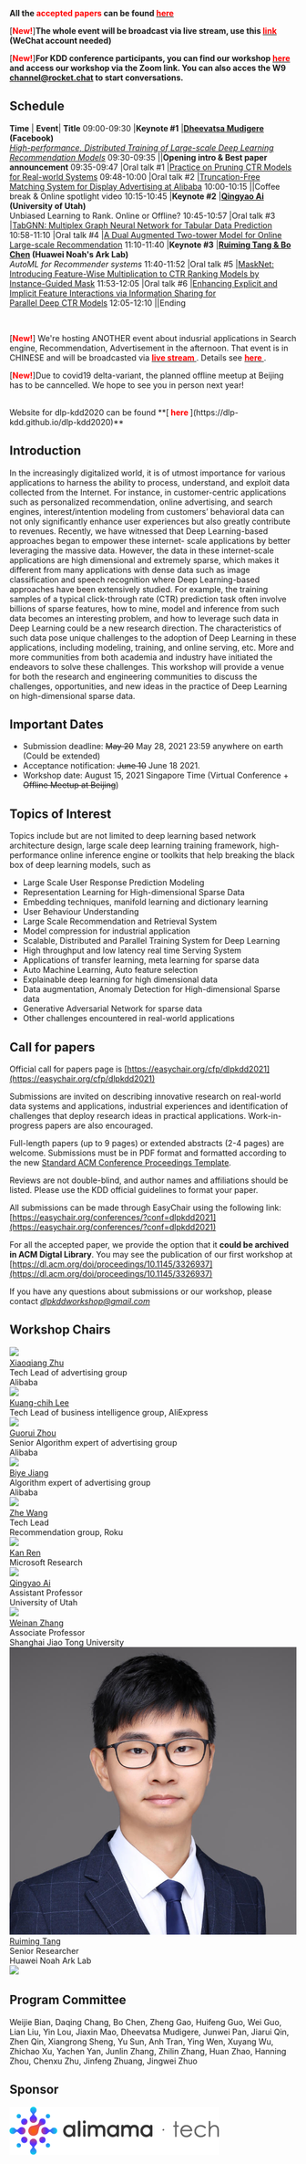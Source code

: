 
**All the <b style="color:red">accepted papers </b> can be found [<b style="color:red"> here </b>](accept.html)**

[<b style="color:red">New!</b>]**The whole event will be broadcast via live stream, use this [<b style="color:red"> link </b>](https://yeu.h5.xeknow.com/s/FVtew) (WeChat account needed)**

[<b style="color:red">New!</b>]**For KDD conference participants, you can find our workshop [<b style="color:red"> here </b>](https://virtual.2021.kdd.org/workshop_WS-9.html) and access our workshop via the Zoom link. You can also acces the W9 channel@rocket.chat to start conversations.**


## Schedule

**Time** | **Event**|	**Title**
09:00-09:30 |**Keynote #1**	|**[Dheevatsa Mudigere](https://sites.google.com/site/dheevatsa/home) (Facebook)** <br> *[High-performance, Distributed Training of Large-scale Deep Learning Recommendation Models](https://arxiv.org/abs/2104.05158)*
09:30-09:35	||**Opening intro & Best paper announcement**
09:35-09:47	|Oral talk #1	|[Practice on Pruning CTR Models for Real-world Systems](assets/pdf/DLP-KDD_2021_paper_9.pdf)
09:48-10:00	|Oral talk #2	|[Truncation-Free Matching System for Display Advertising at Alibaba](assets/pdf/DLP-KDD_2021_paper_5.pdf)
10:00-10:15	||Coffee break & Online spotlight video
10:15-10:45	|**Keynote #2**	|**[Qingyao Ai](http://ir.aiqingyao.org/home) (University of Utah)** <br>  Unbiased Learning to Rank. Online or Offline?
10:45-10:57	|Oral talk #3	|[TabGNN: Multiplex Graph Neural Network for Tabular Data Prediction](assets/pdf/DLP-KDD_2021_paper_16.pdf)
10:58-11:10	|Oral talk #4	|[A Dual Augmented Two-tower Model for Online Large-scale Recommendation](assets/pdf/DLP-KDD_2021_paper_4.pdf)
11:10-11:40	|**Keynote #3**	|**[Ruiming Tang & Bo Chen](https://scholar.google.com/citations?user=fUtHww0AAAAJ&hl=en) (Huawei Noah's Ark Lab)** <br> *AutoML for Recommender systems*
11:40-11:52	|Oral talk #5	|[MaskNet: Introducing Feature-Wise Multiplication to CTR Ranking Models by Instance-Guided Mask](assets/pdf/DLP-KDD_2021_paper_3.pdf)
11:53-12:05	|Oral talk #6	|[Enhancing Explicit and Implicit Feature Interactions via Information Sharing for <br> Parallel Deep CTR Models](assets/pdf/DLP-KDD_2021_paper_12.pdf)
12:05-12:10	||Ending

<br>

[<b style="color:red">New!</b>] We're hosting ANOTHER event about indusrial applications in Search engine, Recommendation, Advertisement in the afternoon. That event is in CHINESE and will be broadcasted via **[<b style="color:red"> live stream </b>](https://yeu.h5.xeknow.com/s/4yPZQ6)**. Details see **[<b style="color:red"> here </b>](https://mp.weixin.qq.com/s/qVV_8eZztod2UsyTKjvX-A)**.

[<b style="color:red">New!</b>]Due to covid19 delta-variant, the planned offline meetup at Beijing has to be canncelled. We hope to see you in person next year!

<br>
Website for dlp-kdd2020 can be found **[<b style="color:red"> here </b>](https://dlp-kdd.github.io/dlp-kdd2020)**


## Introduction

In the increasingly digitalized world, it is of utmost importance for various applications to harness the ability to process, understand, and exploit data collected from the Internet. For instance, in customer-centric applications such as personalized recommendation, online advertising, and search engines, interest/intention modeling from customers’ behavioral data can not only significantly enhance user experiences but also greatly contribute to revenues. Recently, we have witnessed that Deep Learning-based approaches began to empower these internet- scale applications by better leveraging the massive data. However, the data in these internet-scale applications are high dimensional and extremely sparse, which makes it different from many applications with dense data such as image classification and speech recognition where Deep Learning-based approaches have been extensively studied. For example, the training samples of a typical click-through rate (CTR) prediction task often involve billions of sparse features, how to mine, model and inference from such data becomes an interesting problem, and how to leverage such data in Deep Learning could be a new research direction. The characteristics of such data pose unique challenges to the adoption of Deep Learning in these applications, including modeling, training, and online serving, etc. More and more communities from both academia and industry have initiated the endeavors to solve these challenges. This workshop will provide a venue for both the research and engineering communities to discuss the challenges, opportunities, and new ideas in the practice of Deep Learning on high-dimensional sparse data.


## Important Dates

- Submission deadline: ~~May 20~~ May 28, 2021 23:59 anywhere on earth (Could be extended)
- Acceptance notification: ~~June 10~~ June 18 2021.
- Workshop date: August 15, 2021 Singapore Time (Virtual Conference + ~~Offline Meetup at Beijing~~) 


## Topics of Interest
Topics include but are not limited to deep learning based network architecture design, large scale deep learning training framework, high-performance online inference engine or toolkits that help breaking the black box of deep learning models, such as
- Large Scale User Response Prediction Modeling
- Representation Learning for High-dimensional Sparse Data
- Embedding techniques, manifold learning and dictionary learning
- User Behaviour Understanding
- Large Scale Recommendation and Retrieval System
- Model compression for industrial application
- Scalable, Distributed and Parallel Training System for Deep Learning
- High throughput and low latency real time Serving System
- Applications of transfer learning, meta learning for sparse data
- Auto Machine Learning, Auto feature selection
- Explainable deep learning for high dimensional data
- Data augmentation, Anomaly Detection for High-dimensional Sparse data
- Generative Adversarial Network for sparse data
- Other challenges encountered in real-world applications

## Call for papers

Official call for papers page is [https://easychair.org/cfp/dlpkdd2021](https://easychair.org/cfp/dlpkdd2021)

Submissions are invited on describing innovative research on real-world data systems and applications, industrial experiences and identification of challenges that deploy research ideas in practical applications. Work-in-progress papers are also encouraged.

Full-length papers (up to 9 pages) or extended abstracts (2-4 pages) are welcome. Submissions must be in PDF format and formatted according to the new [Standard ACM Conference Proceedings Template](https://www.acm.org/publications/proceedings-template).

Reviews are not double-blind, and author names and affiliations should be listed. Please use the KDD official guidelines to format your paper.

All submissions can be made through EasyChair using the following link: [https://easychair.org/conferences/?conf=dlpkdd2021](https://easychair.org/conferences/?conf=dlpkdd2021) 

For all the accepted paper, we provide the option that it **could be archived in ACM Digtal Library**. You may see the publication of our first workshop at [https://dl.acm.org/doi/proceedings/10.1145/3326937](https://dl.acm.org/doi/proceedings/10.1145/3326937)


If you have any questions about submissions or our workshop, please contact [*dlpkddworkshop@gmail.com*](mailto:dlpkddworkshop@gmail.com)

## Workshop Chairs

  <div class="photo">
  <a href="https://scholar.google.com/citations?user=eUMnOc0AAAAJ&hl=en">
  <img src="assets/img/zxq.jpeg" class="shake shake-little">
  </a><br>
  <a href="https://scholar.google.com/citations?user=eUMnOc0AAAAJ&hl=en">Xiaoqiang Zhu</a>
  <div>Tech Lead of advertising group</div>
  <div>Alibaba</div>
  </div>

  <div class="photo">
  <a href="https://scholar.google.com/citations?user=r9JOIloAAAAJ&hl=en">
  <img src="assets/img/lkc.jpeg" class="shake shake-little">
  </a><br>
   <a href="https://scholar.google.com/citations?user=r9JOIloAAAAJ&hl=en">Kuang-chih Lee</a>
  <div>Tech Lead of business intelligence group, AliExpress</div>
  </div>

  <div class="photo">
  <a href="https://scholar.google.com/citations?user=n_E0Bg4AAAAJ&hl=en">
  <img src="assets/img/zgr.jpeg" class="shake shake-little">
  </a><br>
<a href="https://scholar.google.com/citations?user=n_E0Bg4AAAAJ&hl=en">Guorui Zhou</a>
  <div>Senior Algorithm expert of advertising group</div>
  <div>Alibaba</div>
  </div>
  
  <div class="photo">
  <a href="http://byeah.github.io" >
  <img src="assets/img/jby.jpeg" class="shake shake-little">
  </a><br>
  <a href="http://byeah.github.io">Biye Jiang</a>
  <div>Algorithm expert of advertising group</div>
  <div>Alibaba</div>
  </div>


  <div class="photo">
  <a href="http://wzhe.me/">
    <img src="assets/img/wz.jpg" class="shake shake-little">
  </a><br>
  <a href="http://wzhe.me/">Zhe Wang</a>
  <div>Tech Lead</div>
  <div>Recommendation group, Roku</div>
  </div>


  <div class="photo">
  <a href="http://www.saying.ren/">
    <img src="assets/img/rk.jpg" class="shake shake-little">
  </a><br>
  <a href="http://www.saying.ren/">Kan Ren</a>
  <div>Microsoft Research</div>
  </div>


  <div class="photo">
  <a href="http://ir.aiqingyao.org/home">
    <img src="assets/img/aqy.jpg" class="shake shake-little">
  </a><br>
  <a href="http://ir.aiqingyao.org/home">Qingyao Ai</a>
  <div>Assistant Professor</div>
  <div>University of Utah</div>
  </div>


  <div class="photo">
  <a href="http://wnzhang.net">
    <img src="assets/img/zwn.png" class="shake shake-little">
  </a><br>
  <a href="http://wnzhang.net">Weinan Zhang</a>
  <div>Associate Professor</div>
  <div>Shanghai Jiao Tong University</div>
  </div>

  <div class="photo">
  <a href="https://scholar.google.com/citations?user=fUtHww0AAAAJ&hl=en">
    <img src="assets/img/trm.jpeg" class="shake shake-little">
  </a><br>
  <a href="https://scholar.google.com/citations?user=fUtHww0AAAAJ&hl=en">Ruiming Tang</a>
  <div>Senior Researcher</div>
  <div>Huawei Noah Ark Lab</div>
  </div>

  <img src="assets/img/bg.png">  

## Program Committee
Weijie Bian, Daqing Chang, Bo Chen, Zheng Gao, Huifeng Guo, Wei Guo, Lian Liu, Yin Lou, Jiaxin Mao, Dheevatsa Mudigere, Junwei Pan, Jiarui Qin, Zhen Qin, Xiangrong Sheng, Yu Sun, Anh Tran, Ying Wen, Xuyang Wu, Zhichao Xu, Yachen Yan, Junlin Zhang, Zhilin Zhang, Huan Zhao, Hanning Zhou, Chenxu Zhu, Jinfeng Zhuang, Jingwei Zhuo

## Sponsor
<a href="https://www.alimama.com/">
  <img src="assets/img/alimama-tech.png">
</a>
